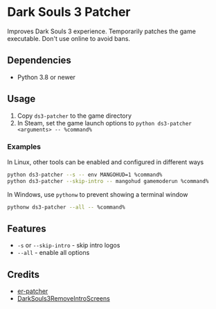 # Dark Souls 3 Patcher

Improves Dark Souls 3 experience. Temporarily patches the game executable. Don't use online to avoid bans.

## Dependencies

- Python 3.8 or newer

## Usage

1. Copy `ds3-patcher` to the game directory
2. In Steam, set the game launch options to `python ds3-patcher <arguments> -- %command%`

### Examples

In Linux, other tools can be enabled and configured in different ways

```zsh
python ds3-patcher --s -- env MANGOHUD=1 %command%
python ds3-patcher --skip-intro -- mangohud gamemoderun %command%
```

In Windows, use `pythonw` to prevent showing a terminal window

```zsh
pythonw ds3-patcher --all -- %command%
```

## Features

- `-s` or `--skip-intro` - skip intro logos
- `--all` - enable all options

## Credits

- [er-patcher](https://github.com/gurrgur/er-patcher/)
- [DarkSouls3RemoveIntroScreens](https://github.com/bladecoding/DarkSouls3RemoveIntroScreens)
